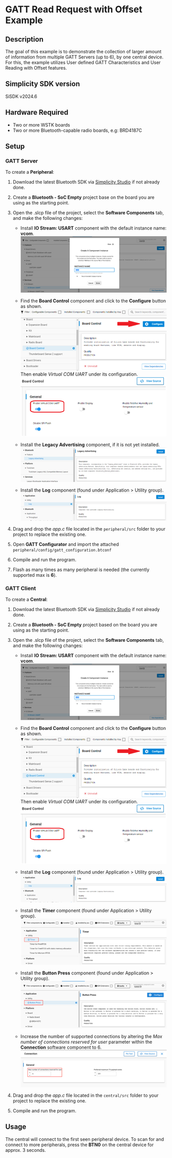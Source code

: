 
# GATT Read Request with Offset Example

## Description

The goal of this example is to demonstrate the collection of larger amount of information from multiple GATT Servers (up to 6), by one central device. For this, the example utilizes User defined GATT Characteristics and User Reading with Offset features.

## Simplicity SDK version

SiSDK v2024.6

## Hardware Required

- Two or more WSTK boards
- Two or more Bluetooth-capable radio boards, e.g: BRD4187C

## Setup

### GATT Server

To create a **Peripheral**:

1. Download the latest Bluetooth SDK via [Simplicity Studio](https://www.silabs.com/products/development-tools/software/simplicity-studio) if not already done.
2. Create a **Bluetooth - SoC Empty** project base on the board you are using as the starting point.
3. Open the .slcp file of the project, select the **Software Components** tab, and make the following changes:

   - Install **IO Stream: USART** component with the default instance name: **vcom**.
    ![install_usart](images/install_usart.png)

   - Find the **Board Control** component and click to the **Configure** button as shown.
    ![board_control_configure](images/board_control_configure.png)  
    Then enable *Virtual COM UART* under its configuration.
    ![enable_vir_com](images/enable_vir_com.png)
 
   - Install the **Legacy Advertising** component, if it is not yet installed.
   ![legacy](images/legacy.png)

   - Install the **Log** component (found under Application > Utility group).
   ![log](images/log.png)

4. Drag and drop the *app.c* file located in the `peripheral/src` folder to your project to replace the existing one.
5. Open **GATT Configurator** and import the attached `peripheral/config/gatt_configuration.btconf`
6. Compile and run the program.
7. Flash as many times as many peripheral is needed (the currently supported max is **6**).

### GATT Client

To create a **Central**:

1. Download the latest Bluetooth SDK via [Simplicity Studio](https://www.silabs.com/products/development-tools/software/simplicity-studio) if not already done.
2. Create a **Bluetooth - SoC Empty** project based on the board you are using as the starting point.
3. Open the .slcp file of the project, select the **Software Components** tab, and make the following changes:

   - Install **IO Stream: USART** component with the default instance name: **vcom**.
    ![install_usart](images/install_usart.png)

   - Find the **Board Control** component and click to the **Configure** button as shown.
    ![board_control_configure](images/board_control_configure.png)  
    Then enable *Virtual COM UART* under its configuration.
    ![enable_vir_com](images/enable_vir_com.png)

   - Install the **Log** component (found under Application > Utility group).
   ![log](images/log.png)

   - Install the **Timer** component (found under Application > Utility group).
   ![app_timer](images/app_timer.png)

   - Install the **Button Press** component (found under Application > Utility group).
   ![button_press](images/button_press.png)

   - Increase the number of supported connections by altering the *Max number of connections reserved for user* parameter within the **Connection** software component to 6.
   ![max_connections](images/max_connections.png)

4. Drag and drop the *app.c* file located in the `central/src` folder to your project to replace the existing one.
5. Compile and run the program.

## Usage

The central will connect to the first seen peripheral device. To scan for and connect to more peripherals, press the **BTN0** on the central device for approx. 3 seconds.